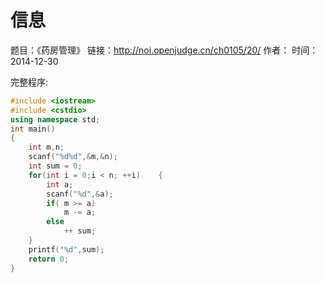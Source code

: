 ﻿# 信息
题目：《药房管理》
链接：http://noi.openjudge.cn/ch0105/20/
作者：
时间：2014-12-30  


完整程序:
```cpp
#include <iostream>
#include <cstdio>
using namespace std;
int main()
{
	int m,n;
	scanf("%d%d",&m,&n);
	int sum = 0;
	for(int i = 0;i < n; ++i)	 {
		int a;
		scanf("%d",&a);
		if( m >= a)	
			m -= a;
		else
			++ sum;
	}
	printf("%d",sum);
	return 0;
}

```

